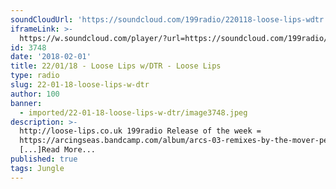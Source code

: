 ```yaml
---
soundCloudUrl: 'https://soundcloud.com/199radio/220118-loose-lips-wdtr'
iframeLink: >-
  https://w.soundcloud.com/player/?url=https://soundcloud.com/199radio/220118-loose-lips-wdtr&color=00aabb&auto_play=false&hide_related=false&show_comments=true&show_user=true&show_reposts=false
id: 3748
date: '2018-02-01'
title: 22/01/18 - Loose Lips w/DTR - Loose Lips
type: radio
slug: 22-01-18-loose-lips-w-dtr
author: 100
banner:
  - imported/22-01-18-loose-lips-w-dtr/image3748.jpeg
description: >-
  http://loose-lips.co.uk 199radio Release of the week =
  https://arcingseas.bandcamp.com/album/arcs-03-remixes-by-the-mover-peder-mannerfelt-shifted
  [...]Read More...
published: true
tags: Jungle
---
```

